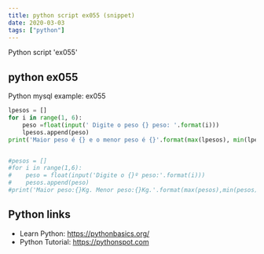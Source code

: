 ```yaml
---
title: python script ex055 (snippet)
date: 2020-03-03
tags: ["python"]
---
```

Python script 'ex055'


## python ex055

Python mysql example: ex055

```python
lpesos = []
for i in range(1, 6):
    peso =float(input(' Digite o peso {} peso: '.format(i)))
    lpesos.append(peso)
print('Maior peso é {} e o menor peso é {}'.format(max(lpesos), min(lpesos)))


#pesos = []
#for i in range(1,6):
#    peso = float(input('Digite o {}º peso:'.format(i)))
#    pesos.append(peso)
#print('Maior peso:{}Kg. Menor peso:{}Kg.'.format(max(pesos),min(pesos)))


```

## Python links

- Learn Python: https://pythonbasics.org/
- Python Tutorial: https://pythonspot.com
